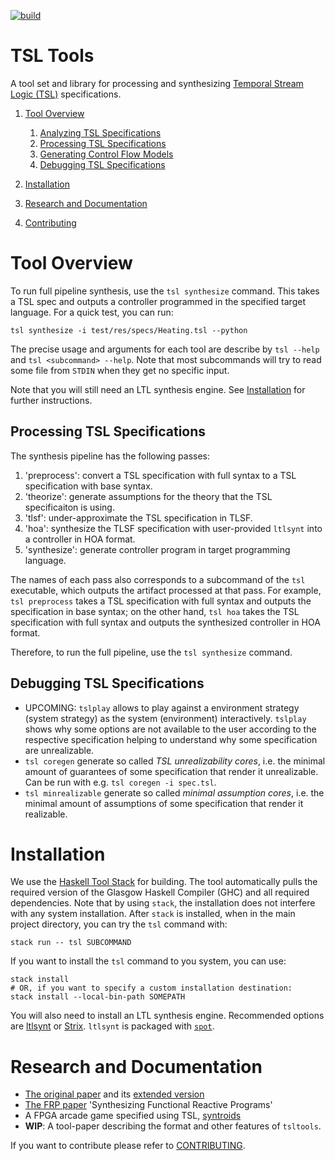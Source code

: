 [![build](https://github.com/Barnard-PL-Labs/tsltools/actions/workflows/action.yml/badge.svg)](https://github.com/Barnard-PL-Labs/tsltools/actions/workflows/action.yml)

# TSL Tools

A tool set and library for processing and synthesizing [Temporal Stream Logic
(TSL)](https://www.react.uni-saarland.de/publications/FKPS19a.html)
specifications. 

1. [Tool Overview](#tool-overview)
    1. [Analyzing TSL Specifications](#analyzing-tsl-specifications)
    2. [Processing TSL Specifications](#processing-tsl-specifications)
    3. [Generating Control Flow Models](#generating-control-flow-models)
    4. [Debugging TSL Specifications](#debugging-tsl-Specifications)

2. [Installation](#installation)
3. [Research and Documentation](#research-and-documentation)
4. [Contributing](#contributing)

# Tool Overview

To run full pipeline synthesis, use the `tsl synthesize` command.
This takes a TSL spec and outputs a controller programmed in the specified target language.
For a quick test, you can run:

```tsl synthesize -i test/res/specs/Heating.tsl --python```

The precise usage and arguments for each tool are describe by
`tsl --help` and `tsl <subcommand> --help`. Note that most subcommands
will try to read some file from `STDIN` when they get no specific input.

Note that you will still need an LTL synthesis engine. 
See [Installation](#installation) for further instructions.

## Processing TSL Specifications

The synthesis pipeline has the following passes:
1. 'preprocess': convert a TSL specification with full syntax to a TSL specification with base syntax.
2. 'theorize': generate assumptions for the theory that the TSL specificaiton is using.
3. 'tlsf': under-approximate the TSL specification in TLSF.
4. 'hoa': synthesize the TLSF specification with user-provided `ltlsynt` into a controller in HOA format.
5. 'synthesize': generate controller program in target programming language.

The names of each pass also corresponds to a subcommand of the `tsl` executable, which
outputs the artifact processed at that pass. For example, `tsl preprocess` takes a TSL
specification with full syntax and outputs the specification in base syntax; on the other hand,
`tsl hoa` takes the TSL specification with full syntax and outputs the synthesized controller
in HOA format.

Therefore, to run the full pipeline, use the `tsl synthesize` command.

## Debugging TSL Specifications

* UPCOMING: `tslplay` allows to play against a environment strategy (system strategy) 
  as the system (environment) interactively. `tslplay` shows why some options
  are not available to the user according to the respective specification 
  helping to understand why some specification are unrealizable.
* `tsl coregen` generate so called *TSL unrealizability cores*, i.e. the minimal
  amount of guarantees of some specification that render it unrealizable. Can 
  be run with e.g. `tsl coregen -i spec.tsl`.
* `tsl minrealizable` generate so called *minimal assumption cores*, i.e. the 
  minimal amount of assumptions of some specification that render it realizable.

# Installation

We use the [Haskell Tool Stack](http://haskellstack.org/)
for building. The tool automatically pulls the required version of the 
Glasgow Haskell Compiler (GHC) and all required dependencies. Note that by 
using `stack`, the installation does not interfere with any system 
installation. After `stack` is installed, when in the main project directory,
you can try the `tsl` command with:

```shell
stack run -- tsl SUBCOMMAND
```

If you want to install the `tsl` command to you system, you can use:
```shell
stack install
# OR, if you want to specify a custom installation destination:
stack install --local-bin-path SOMEPATH
```

You will also need to install an LTL synthesis engine.
Recommended options are [ltlsynt](https://spot.lrde.epita.fr/ltlsynt.html)
or [Strix](https://strix.model.in.tum.de/).
`ltlsynt` is packaged with [`spot`](https://spot.lrde.epita.fr/).

# Research and Documentation

* [The original paper](https://www.react.uni-saarland.de/publications/FKPS19a.html)
  and its 
  [extended version](https://arxiv.org/abs/1712.00246)
* [The FRP paper](https://www.react.uni-saarland.de/publications/FKPS19b.html) 'Synthesizing Functional Reactive Programs'
* A FPGA arcade game specified using TSL, 
  [syntroids](https://www.react.uni-saarland.de/casestudies/syntroids/)
* **WIP**: A tool-paper describing the format and other features of `tsltools`.

If you want to contribute please refer to [CONTRIBUTING](./CONTRIBUTING.md).
